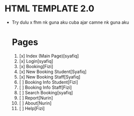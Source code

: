 # HTML TEMPLATE 2.0

- Try dulu x fhm nk guna aku cuba ajar camne nk guna aku

  # Pages

  1. [x] Index (Main Page)[syafiq]
  2. [x] Login[syafiq]
  3. [x] Booking[Fizi]
  4. [x] New Booking Student[Syafiq]
  5. [x] New Booking Staff[Syafiq]
  6. [ ] Booking Info Student[Fizi]
  7. [ ] Booking Info Staff[Fizi]
  8. [ ] Search Booking[syafiq]
  9. [ ] Report[Nurin]
  10. [ ] About[Nurin]
  11. [ ] Help[Fizi]